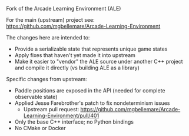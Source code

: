 Fork of the Arcade Learning Environment (ALE)

For the main (upstream) project see: https://github.com/mgbellemare/Arcade-Learning-Environment

The changes here are intended to:

* Provide a serializable state that represents unique game states
* Apply fixes that haven't yet made it into upstream
* Make it easier to "vendor" the ALE source under another C++ project and
  compile it directly (vs building ALE as a library)

Specific changes from upstream:

* Paddle positions are exposed in the API (needed for complete observable state)
* Applied Jesse Farebrother's patch to fix nondeterminism issues
  * Upstream pull request: https://github.com/mgbellemare/Arcade-Learning-Environment/pull/401
* Only the base C++ interface; no Python bindings
* No CMake or Docker
